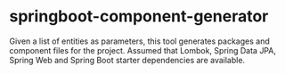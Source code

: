 # springboot-component-generator
Given a list of entities as parameters, this tool generates packages and component files for the project. Assumed that Lombok, Spring Data JPA, Spring Web and Spring Boot starter dependencies are available. 
